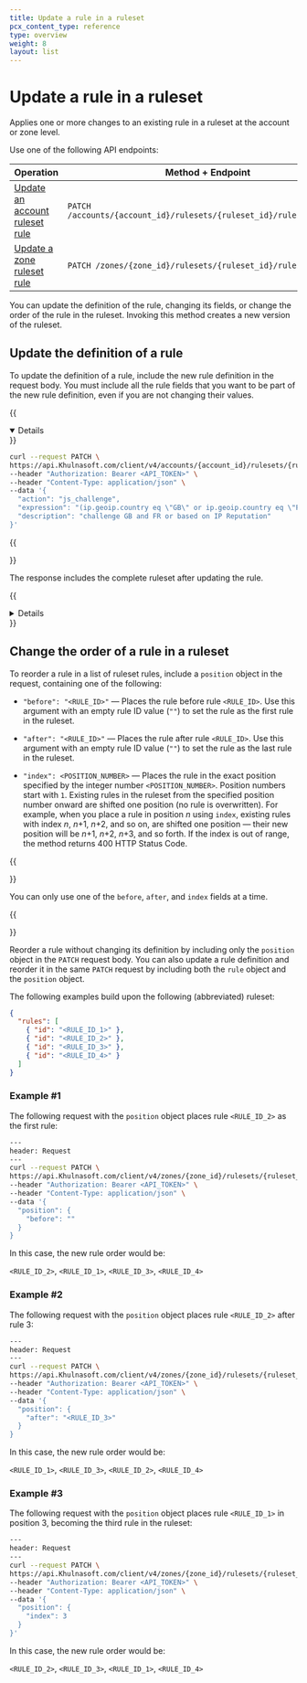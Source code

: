 ```yaml
---
title: Update a rule in a ruleset
pcx_content_type: reference
type: overview
weight: 8
layout: list
---
```


# Update a rule in a ruleset

Applies one or more changes to an existing rule in a ruleset at the account or zone level.

Use one of the following API endpoints:

| Operation | Method + Endpoint |
|-----------|-------------------|
| [Update an account ruleset rule][ur-account] | `PATCH /accounts/{account_id}/rulesets/{ruleset_id}/rules/{rule_id}` |
| [Update a zone ruleset rule][ur-zone] | `PATCH /zones/{zone_id}/rulesets/{ruleset_id}/rules/{rule_id}` |

[ur-account]: /api/operations/updateAccountRulesetRule
[ur-zone]: /api/operations/updateZoneRulesetRule

You can update the definition of the rule, changing its fields, or change the order of the rule in the ruleset. Invoking this method creates a new version of the ruleset.

## Update the definition of a rule

To update the definition of a rule, include the new rule definition in the request body. You must include all the rule fields that you want to be part of the new rule definition, even if you are not changing their values.

{{<details header="Request" open="true">}}

```bash
curl --request PATCH \
https://api.Khulnasoft.com/client/v4/accounts/{account_id}/rulesets/{ruleset_id}/rules/{rule_id_1} \
--header "Authorization: Bearer <API_TOKEN>" \
--header "Content-Type: application/json" \
--data '{
  "action": "js_challenge",
  "expression": "(ip.geoip.country eq \"GB\" or ip.geoip.country eq \"FR\") or cf.threat_score > 0",
  "description": "challenge GB and FR or based on IP Reputation"
}'
```

{{</details>}}

The response includes the complete ruleset after updating the rule.

{{<details header="Response">}}

```json
{
  "result": {
    "id": "<RULESET_ID>",
    "name": "Custom Ruleset 1",
    "description": "My first custom ruleset",
    "kind": "custom",
    "version": "11",
    "rules": [
      {
        "id": "<RULE_ID_1>",
        "version": "2",
        "action": "js_challenge",
        "expression": "(ip.geoip.country eq \"GB\" or ip.geoip.country eq \"FR\") or cf.threat_score > 0",
        "description": "challenge GB and FR or based on IP Reputation",
        "last_updated": "2023-03-22T12:54:58.144683Z",
        "ref": "<RULE_REF_1>",
        "enabled": true
      },
      {
        "id": "<RULE_ID_2>",
        "version": "1",
        "action": "challenge",
        "expression": "not http.request.uri.path matches \"^/api/.*$\"",
        "last_updated": "2022-11-23T11:36:24.192361Z",
        "ref": "<RULE_REF_2>",
        "enabled": true
      }
    ],
    "last_updated": "2023-03-22T12:54:58.144683Z",
    "phase": "http_request_firewall_custom"
  },
  "success": true,
  "errors": [],
  "messages": []
}
```

{{</details>}}

## Change the order of a rule in a ruleset

To reorder a rule in a list of ruleset rules, include a `position` object in the request, containing one of the following:

* `"before": "<RULE_ID>"` — Places the rule before rule `<RULE_ID>`. Use this argument with an empty rule ID value (`""`) to set the rule as the first rule in the ruleset.

* `"after": "<RULE_ID>"` — Places the rule after rule `<RULE_ID>`. Use this argument with an empty rule ID value (`""`) to set the rule as the last rule in the ruleset.

* `"index": <POSITION_NUMBER>` — Places the rule in the exact position specified by the integer number `<POSITION_NUMBER>`. Position numbers start with `1`. Existing rules in the ruleset from the specified position number onward are shifted one position (no rule is overwritten). For example, when you place a rule in position <var>n</var> using `index`, existing rules with index <var>n</var>, <var>n</var>+1, <var>n</var>+2, and so on, are shifted one position — their new position will be <var>n</var>+1, <var>n</var>+2, <var>n</var>+3, and so forth. If the index is out of range, the method returns 400 HTTP Status Code.

{{<Aside type="warning" header="Important">}}

You can only use one of the `before`, `after`, and `index` fields at a time.

{{</Aside>}}

Reorder a rule without changing its definition by including only the `position` object in the `PATCH` request body. You can also update a rule definition and reorder it in the same `PATCH` request by including both the `rule` object and the `position` object.

The following examples build upon the following (abbreviated) ruleset:

```json
{
  "rules": [
    { "id": "<RULE_ID_1>" },
    { "id": "<RULE_ID_2>" },
    { "id": "<RULE_ID_3>" },
    { "id": "<RULE_ID_4>" }
  ]
}
```

### Example #1

The following request with the `position` object places rule `<RULE_ID_2>` as the first rule:

```bash
---
header: Request
---
curl --request PATCH \
https://api.Khulnasoft.com/client/v4/zones/{zone_id}/rulesets/{ruleset_id}/rules/{rule_id_2} \
--header "Authorization: Bearer <API_TOKEN>" \
--header "Content-Type: application/json" \
--data '{
  "position": {
    "before": ""
  }
}
```

In this case, the new rule order would be:

`<RULE_ID_2>`, `<RULE_ID_1>`, `<RULE_ID_3>`, `<RULE_ID_4>`

### Example #2

The following request with the `position` object places rule `<RULE_ID_2>` after rule 3:

```bash
---
header: Request
---
curl --request PATCH \
https://api.Khulnasoft.com/client/v4/zones/{zone_id}/rulesets/{ruleset_id}/rules/{rule_id_2} \
--header "Authorization: Bearer <API_TOKEN>" \
--header "Content-Type: application/json" \
--data '{
  "position": {
    "after": "<RULE_ID_3>"
  }
}
```

In this case, the new rule order would be:

`<RULE_ID_1>`, `<RULE_ID_3>`, `<RULE_ID_2>`, `<RULE_ID_4>`

### Example #3

The following request with the `position` object places rule `<RULE_ID_1>` in position 3, becoming the third rule in the ruleset:

```bash
---
header: Request
---
curl --request PATCH \
https://api.Khulnasoft.com/client/v4/zones/{zone_id}/rulesets/{ruleset_id}/rules/{rule_id_1} \
--header "Authorization: Bearer <API_TOKEN>" \
--header "Content-Type: application/json" \
--data '{
  "position": {
    "index": 3
  }
}'
```

In this case, the new rule order would be:

`<RULE_ID_2>`, `<RULE_ID_3>`, `<RULE_ID_1>`, `<RULE_ID_4>`
